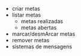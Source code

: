- criar metas
- listar metas 
    - metas realizadas
    - metas abertas
- marcar/desmArcar metas
- remover metas
- sistemas de mensagens
